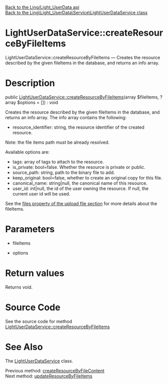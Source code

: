 [Back to the Ling/Light_UserData api](https://github.com/lingtalfi/Light_UserData/blob/master/doc/api/Ling/Light_UserData.md)<br>
[Back to the Ling\Light_UserData\Service\LightUserDataService class](https://github.com/lingtalfi/Light_UserData/blob/master/doc/api/Ling/Light_UserData/Service/LightUserDataService.md)


LightUserDataService::createResourceByFileItems
================



LightUserDataService::createResourceByFileItems — Creates the resource described by the given fileItems in the database, and returns an info array.




Description
================


public [LightUserDataService::createResourceByFileItems](https://github.com/lingtalfi/Light_UserData/blob/master/doc/api/Ling/Light_UserData/Service/LightUserDataService/createResourceByFileItems.md)(array $fileItems, ?array $options = []) : void




Creates the resource described by the given fileItems in the database, and returns an info array.
The info array contains the following:

- resource_identifier: string, the resource identifier of the created resource.


Note: the file items path must be already resolved.

Available options are:
- tags: array of tags to attach to the resource.
- is_private: bool=false. Whether the resource is private or public.
- source_path: string, path to the binary file to add.
- keep_original: bool=false, whether to create an original copy for this file.
- canonical_name: string|null, the canonical name of this resource.
- user_id: int|null, the id of the user owning the resource. If null, the current user id will be used.



See the [files property of the upload file section](https://github.com/lingtalfi/Light_UserData/blob/master/doc/pages/user-data-file-manager.md#upload-file-configuration) for more details about the fileItems.




Parameters
================


- fileItems

    

- options

    


Return values
================

Returns void.








Source Code
===========
See the source code for method [LightUserDataService::createResourceByFileItems](https://github.com/lingtalfi/Light_UserData/blob/master/Service/LightUserDataService.php#L962-L1055)


See Also
================

The [LightUserDataService](https://github.com/lingtalfi/Light_UserData/blob/master/doc/api/Ling/Light_UserData/Service/LightUserDataService.md) class.

Previous method: [createResourceByFileContent](https://github.com/lingtalfi/Light_UserData/blob/master/doc/api/Ling/Light_UserData/Service/LightUserDataService/createResourceByFileContent.md)<br>Next method: [updateResourceByFileItems](https://github.com/lingtalfi/Light_UserData/blob/master/doc/api/Ling/Light_UserData/Service/LightUserDataService/updateResourceByFileItems.md)<br>

